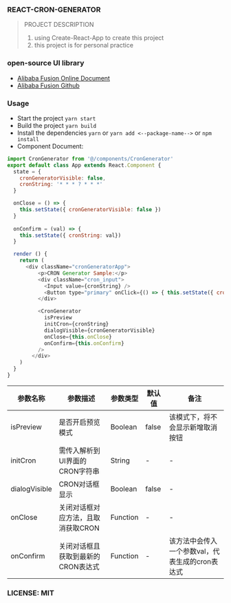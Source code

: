 <!--
 * @Author: ShenLing
 * @Date: 2020-11-24 17:51:57
 * @LastEditors: ShenLing
 * @LastEditTime: 2020-11-30 14:01:36
-->
### REACT-CRON-GENERATOR

> PROJECT DESCRIPTION
> 1. using Create-React-App to create this project
> 2. this project is for personal practice 

### open-source UI library
- [Alibaba Fusion Online Document](https://fusion.design/pc/component/doc/102)
- [Alibaba Fusion Github](https://github.com/alibaba-fusion/next?spm=fusion-design.component-design-fusion.0.0.272238035PO0Pw)
  
### Usage
- Start the project `yarn start`
- Build the project `yarn build`
- Install the dependencies `yarn` or `yarn add <--package-name-->` or `npm install`
- Component Document:
```js
import CronGenerator from '@/components/CronGenerator'
export default class App extends React.Component {
  state = {
    cronGeneratorVisible: false,
    cronString: '* * * ? * * *'
  }

  onClose = () => {
    this.setState({ cronGeneratorVisible: false })
  }
  
  onConfirm = (val) => {
    this.setState({ cronString: val})
  }

  render () {
	return (
	  <div className="cronGeneratorApp">
          <p>CRON Generator Sample:</p>
          <div className="cron_input">
            <Input value={cronString} />
            <Button type="primary" onClick={() => { this.setState({ cronGeneratorVisible: true }) }}>CRON</Button>
          </div>

          <CronGenerator
            isPreview
            initCron={cronString}
            dialogVisible={cronGeneratorVisible}
            onClose={this.onClose}
            onConfirm={this.onConfirm}
          />
        </div>
	)
  }
}
```
| 参数名称      | 参数描述                           | 参数类型   | 默认值  | 备注                                           |
| -----------   | ---------------------------------- | ---------- | -------| ---------------------------------------------- |
| isPreview     | 是否开启预览模式                   | Boolean     | false  | 该模式下，将不会显示新增取消按钮                                             |
| initCron      | 需传入解析到UI界面的CRON字符串     | String      | -      | -                                             |
| dialogVisible | CRON对话框显示                     | Boolean     | false  | -                                             |
| onClose       | 关闭对话框对应方法，且取消获取CRON  | Function   | -      | -                                             |
| onConfirm     | 关闭对话框且获取到最新的CRON表达式  | Function   |  -     | 该方法中会传入一个参数val，代表生成的cron表达式|


### LICENSE: MIT
